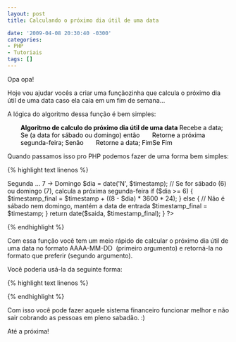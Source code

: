 ```yaml
---
layout: post
title: Calculando o próximo dia útil de uma data

date: '2009-04-08 20:30:40 -0300'
categories:
- PHP
- Tutoriais
tags: []
---
```

Opa opa!

Hoje vou ajudar vocês a criar uma funçãozinha que calcula o próximo dia útil de uma data caso ela caia em um fim de semana...

A lógica do algoritmo dessa função é bem simples:

<p style="padding-left: 30px;"><span style="color: #000000;"><strong>Algoritmo de calculo do próximo dia útil de uma data</strong>
Recebe a data;
Se (a data for sábado ou domingo) então
</span><span style="color: #ffffff;">......</span><span style="color: #000000;">Retorne a próxima segunda-feira;
Senão
</span><span style="color: #ffffff;">......</span><span style="color: #000000;">Retorne a data;
FimSe
Fim</span>

Quando passamos isso pro PHP podemos fazer de uma forma bem simples:


{% highlight text linenos %}
<?php

/**
* Função para calcular o próximo dia útil de uma data
* Formato de entrada da $data: AAAA-MM-DD
*/
function proximoDiaUtil($data, $saida = 'd/m/Y') {
// Converte $data em um UNIX TIMESTAMP
$timestamp = strtotime($data);

// Calcula qual o dia da semana de $data
// O resultado será um valor numérico:
// 1 -> Segunda ... 7 -> Domingo
$dia = date('N', $timestamp);

// Se for sábado (6) ou domingo (7), calcula a próxima segunda-feira
if ($dia >= 6) {
$timestamp_final = $timestamp + ((8 - $dia) * 3600 * 24);
} else {
// Não é sábado nem domingo, mantém a data de entrada
$timestamp_final = $timestamp;
}

return date($saida, $timestamp_final);
}

?>
{% endhighlight %}

Com essa função você tem um meio rápido de calcular o próximo dia útil de uma data no formato AAAA-MM-DD  (primeiro argumento) e retorná-la no formato que preferir (segundo argumento).

Você poderia usá-la da seguinte forma:


{% highlight text linenos %}
<?php
// Dia 05 de abril de 2009 é um domingo
$data = '2009-04-05';

// Calcula o próximo dia útil
$data_final = proximoDiaUtil($data);
// Resultado: 06/04/2009

// Calcula o próximo dia útil usando uma formatação de saída
$data_final = proximoDiaUtil($data, 'Y-m-d');
// Resultado: 2009-04-06

// Dia 08 de abril de 2009 é uma quarta-feira
$data = '2009-04-08';

// Calcula o próximo dia útil
$data_final = proximoDiaUtil($data);
// Resultado: 08/04/2009
?>
{% endhighlight %}

Com isso você pode fazer aquele sistema financeiro funcionar melhor e não sair cobrando as pessoas em pleno sabadão. :)

Até a próxima!

